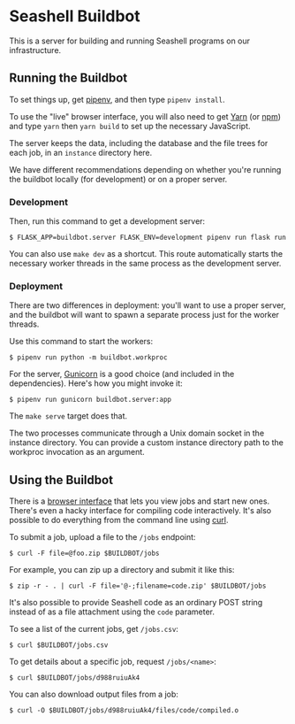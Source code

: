 Seashell Buildbot
=================

This is a server for building and running Seashell programs on our infrastructure.


Running the Buildbot
--------------------

To set things up, get [pipenv][], and then type `pipenv install`.

To use the "live" browser interface, you will also need to get [Yarn][] (or [npm][]) and type `yarn` then `yarn build` to set up the necessary JavaScript.

The server keeps the data, including the database and the file trees for each job, in an `instance` directory here.

We have different recommendations depending on whether you're running the buildbot locally (for development) or on a proper server.

### Development

Then, run this command to get a development server:

    $ FLASK_APP=buildbot.server FLASK_ENV=development pipenv run flask run

You can also use `make dev` as a shortcut.
This route automatically starts the necessary worker threads in the same process as the development server.

### Deployment

There are two differences in deployment: you'll want to use a proper server, and the buildbot will want to spawn a separate process just for the worker threads.

Use this command to start the workers:

    $ pipenv run python -m buildbot.workproc

For the server, [Gunicorn][] is a good choice (and included in the dependencies). Here's how you might invoke it:

    $ pipenv run gunicorn buildbot.server:app

The `make serve` target does that.

The two processes communicate through a Unix domain socket in the instance directory.
You can provide a custom instance directory path to the workproc invocation as an argument.

[gunicorn]: http://gunicorn.org
[pipenv]: http://pipenv.org
[yarn]: https://yarnpkg.com/en/
[npm]: http://npmjs.com


Using the Buildbot
------------------

There is a [browser interface](http://gorgonzola.cs.cornell.edu:8000/) that lets you view jobs and start new ones.
There's even a hacky interface for compiling code interactively.
It's also possible to do everything from the command line using [curl][].

To submit a job, upload a file to the `/jobs` endpoint:

    $ curl -F file=@foo.zip $BUILDBOT/jobs

For example, you can zip up a directory and submit it like this:

    $ zip -r - . | curl -F file='@-;filename=code.zip' $BUILDBOT/jobs

It's also possible to provide Seashell code as an ordinary POST string instead of as a file attachment using the `code` parameter.

To see a list of the current jobs, get `/jobs.csv`:

    $ curl $BUILDBOT/jobs.csv

To get details about a specific job, request `/jobs/<name>`:

    $ curl $BUILDBOT/jobs/d988ruiuAk4

You can also download output files from a job:

    $ curl -O $BUILDBOT/jobs/d988ruiuAk4/files/code/compiled.o

[curl]: https://curl.haxx.se
